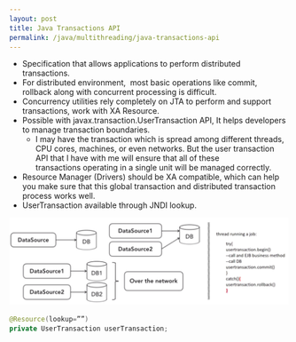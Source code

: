 ```yaml
---
layout: post
title: Java Transactions API
permalink: /java/multithreading/java-transactions-api
---
```



- Specification that allows applications to perform distributed transactions.
- For distributed environment,  most basic operations like commit, rollback along with concurrent processing is difficult.
- Concurrency utilities rely completely on JTA to perform and support transactions, work with XA Resource.
- Possible with javax.transaction.UserTransaction API, It helps developers to manage transaction boundaries. 
	- I may have the transaction which is spread among different threads, CPU cores, machines, or even networks. But the user transaction API that I have with me will ensure that all of these transactions operating in a single unit will be managed correctly.
- Resource Manager (Drivers) should be XA compatible, which can help you make sure that this global transaction and distributed transaction process works well.
- UserTransaction available through JNDI lookup. 

![java-transactions-api](https://github.com/arpit04tripathi/files-cdn/raw/cdn/java/multi-threading/java-transactions-api.png)

```java
@Resource(lookup=””)
private UserTransaction userTransaction;
```

